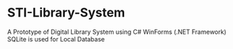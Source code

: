 # STI-Library-System
A Prototype of Digital Library System using C# WinForms (.NET Framework)
SQLite is used for Local Database
